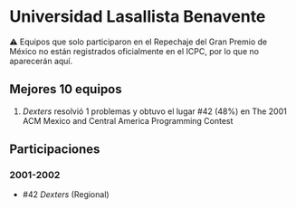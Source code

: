# Universidad Lasallista Benavente

:warning: Equipos que solo participaron en el Repechaje del Gran Premio de México no están registrados oficialmente en el ICPC, por lo que no aparecerán aquí.

## Mejores 10 equipos

1. _Dexters_ resolvió 1 problemas y obtuvo el lugar #42 (48%) en The 2001 ACM Mexico and Central America Programming Contest

## Participaciones

### 2001-2002

- #42 _Dexters_ (Regional)



